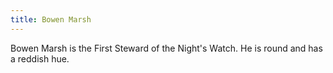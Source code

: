 ```yaml
---
title: Bowen Marsh
---
```


Bowen Marsh is the First Steward of the Night's Watch. He is round and has a reddish hue.


